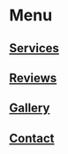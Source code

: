 # Menu

## [Services](/services)
## [Reviews](/reviews)
## [Gallery](/gallery)
## [Contact](/contact)






